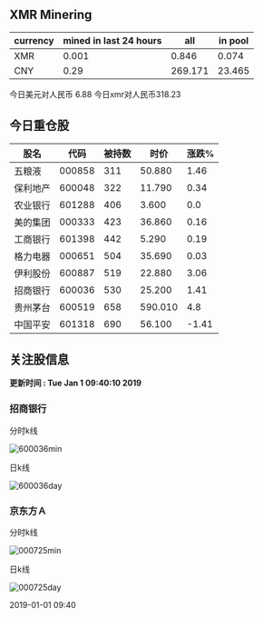 ## XMR Minering

|currency|mined in last 24 hours|all|in pool|
|---|---|---|---|
|XMR|0.001|0.846|0.074|
|CNY|0.29|269.171|23.465|

今日美元对人民币 6.88	今日xmr对人民币318.23


## 今日重仓股 

|股名|代码|被持数|时价|涨跌%|
|---|---|---|---|---|
|五粮液|000858|311|50.880|1.46|
|保利地产|600048|322|11.790|0.34|
|农业银行|601288|406|3.600|0.0|
|美的集团|000333|423|36.860|0.16|
|工商银行|601398|442|5.290|0.19|
|格力电器|000651|504|35.690|0.03|
|伊利股份|600887|519|22.880|3.06|
|招商银行|600036|530|25.200|1.41|
|贵州茅台|600519|658|590.010|4.8|
|中国平安|601318|690|56.100|-1.41|

## 关注股信息
**更新时间 : Tue Jan  1 09:40:10 2019**
### 招商银行 
分时k线

![600036min](http://image.sinajs.cn/newchart/min/n/sh600036.gif)

日k线

![600036day](http://image.sinajs.cn/newchart/daily/n/sh600036.gif)

### 京东方Ａ 
分时k线

![000725min](http://image.sinajs.cn/newchart/min/n/sz000725.gif)

日k线

![000725day](http://image.sinajs.cn/newchart/daily/n/sz000725.gif)

2019-01-01 09:40